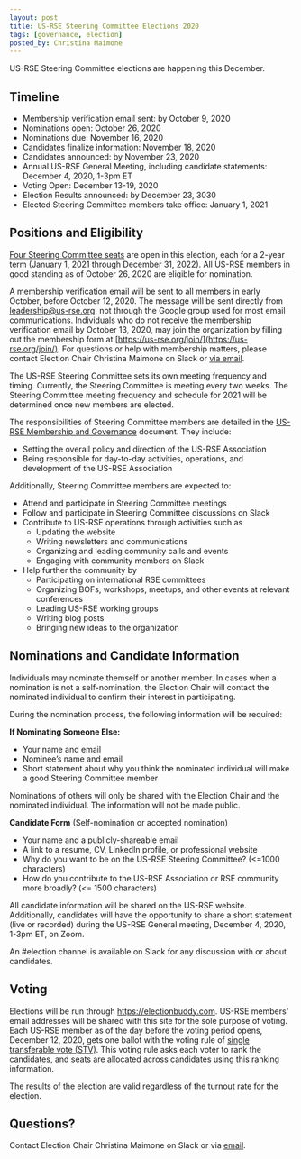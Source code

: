 ```yaml
---
layout: post
title: US-RSE Steering Committee Elections 2020
tags: [governance, election]
posted_by: Christina Maimone
---
```


US-RSE Steering Committee elections are happening this December.

## Timeline

* Membership verification email sent: by October 9, 2020
* Nominations open: October 26, 2020
* Nominations due: November 16, 2020
* Candidates finalize information: November 18, 2020 
* Candidates announced: by November 23, 2020
* Annual US-RSE General Meeting, including candidate statements: December 4, 2020, 1-3pm ET
* Voting Open: December 13-19, 2020
* Election Results announced: by December 23, 3030
* Elected Steering Committee members take office: January 1, 2021


## Positions and Eligibility
[Four Steering Committee seats](https://us-rse.org/2020-06-29-sc-transition/) are open in this election, each for a 2-year term (January 1, 2021 through December 31, 2022).  All US-RSE members in good standing as of October 26, 2020 are eligible for nomination.  

A membership verification email will be sent to all members in early October, before October 12, 2020.  The message will be sent directly from leadership@us-rse.org, not through the Google group used for most email communications.   Individuals who do not receive the membership verification email by October 13, 2020, may join the organization by filling out the membership form at [https://us-rse.org/join/](https://us-rse.org/join/).  For questions or help with membership matters, please contact Election Chair Christina Maimone on Slack or [via email](mailto:christina.maimone@northwestern.edu).

The US-RSE Steering Committee sets its own meeting frequency and timing.  Currently, the Steering Committee is meeting every two weeks.  The Steering Committee meeting frequency and schedule for 2021 will be determined once new members are elected.  

The responsibilities of Steering Committee members are detailed in the [US-RSE Membership and Governance](https://github.com/USRSE/documents/blob/master/governance.md) document. They include:

* Setting the overall policy and direction of the US-RSE Association
* Being responsible for day-to-day activities, operations, and development of the US-RSE Association

Additionally, Steering Committee members are expected to:

* Attend and participate in Steering Committee meetings
* Follow and participate in Steering Committee discussions on Slack
* Contribute to US-RSE operations through activities such as
  * Updating the website
  * Writing newsletters and communications
  * Organizing and leading community calls and events
  * Engaging with community members on Slack
* Help further the community by 
  * Participating on international RSE committees
  * Organizing BOFs, workshops, meetups, and other events at relevant conferences
  * Leading US-RSE working groups
  * Writing blog posts
  * Bringing new ideas to the organization

## Nominations and Candidate Information

Individuals may nominate themself or another member.  In cases when a nomination is not a self-nomination, the Election Chair will contact the nominated individual to confirm their interest in participating. 

During the nomination process, the following information will be required:

**If Nominating Someone Else:**

* Your name and email 
* Nominee’s name and email 
* Short statement about why you think the nominated individual will make a good Steering Committee member

Nominations of others will only be shared with the Election Chair and the nominated individual.  The information will not be made public.

**Candidate Form** (Self-nomination or accepted nomination)

* Your name and a publicly-shareable email 
* A link to a resume, CV, LinkedIn profile, or professional website
* Why do you want to be on the US-RSE Steering Committee? (<=1000 characters)
* How do you contribute to the US-RSE Association or RSE community more broadly? (<= 1500 characters)

All candidate information will be shared on the US-RSE website.  Additionally, candidates will have the opportunity to share a short statement (live or recorded) during the US-RSE General meeting, December 4, 2020, 1-3pm ET, on Zoom.  

An #election channel is available on Slack for any discussion with or about candidates.


## Voting

Elections will be run through https://electionbuddy.com.  US-RSE members' email addresses will be shared with this site for the sole purpose of voting.  Each US-RSE member as of the day before the voting period opens, December 12, 2020, gets one ballot with the voting rule of [single transferable vote (STV)](https://electionbuddy.com/features/voting-systems/stv-voting).  This voting rule asks each voter to rank the candidates, and seats are allocated across candidates using this ranking information.  

The results of the election are valid regardless of the turnout rate for the election.

## Questions?

Contact Election Chair Christina Maimone on Slack or via [email](mailto:christina.maimone@northwestern.edu).
